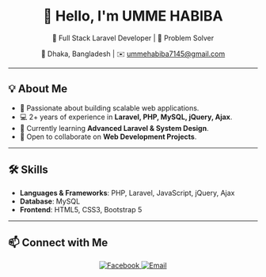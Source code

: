 <div align="center">

# 👋 Hello, I'm UMME HABIBA  

🚀 Full Stack Laravel Developer | 🧠 Problem Solver  

📍 Dhaka, Bangladesh | ✉️ [ummehabiba7145@gmail.com](mailto:ummehabiba7145@gmail.com)  

</div>

---

## 💡 About Me  
- 🎯 Passionate about building scalable web applications.  
- 💻 2+ years of experience in **Laravel, PHP, MySQL, jQuery, Ajax**.  
- 🌱 Currently learning **Advanced Laravel & System Design**.  
- 🤝 Open to collaborate on **Web Development Projects**.  

---

## 🛠️ Skills  
- **Languages & Frameworks**: PHP, Laravel, JavaScript, jQuery, Ajax
- **Database**: MySQL  
- **Frontend**: HTML5, CSS3, Bootstrap 5  

---

## 📫 Connect with Me  
<p align="center">
  <a href="https://www.facebook.com/share/1BEf5xzVFk/" target="_blank">
    <img src="https://img.shields.io/badge/Facebook-1877F2?logo=facebook&logoColor=white" alt="Facebook">
  </a>
  <a href="mailto:ummehabiba7145@gmail.com">
    <img src="https://img.shields.io/badge/Email-D14836?logo=gmail&logoColor=white" alt="Email">
  </a>
</p>


